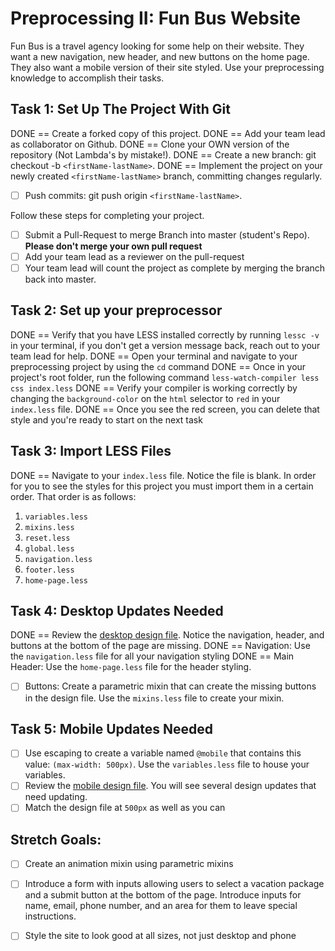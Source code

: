 # Preprocessing II: Fun Bus Website

Fun Bus is a travel agency looking for some help on their website.  They want a new navigation, new header, and new buttons on the home page. They also want a mobile version of their site styled.  Use your preprocessing knowledge to accomplish their tasks.

## Task 1: Set Up The Project With Git

DONE == Create a forked copy of this project.
DONE == Add your team lead as collaborator on Github.
DONE == Clone your OWN version of the repository (Not Lambda's by mistake!).
DONE == Create a new branch: git checkout -b `<firstName-lastName>`.
DONE == Implement the project on your newly created `<firstName-lastName>` branch, committing changes regularly.
- [ ] Push commits: git push origin `<firstName-lastName>`.
 
Follow these steps for completing your project.

- [ ] Submit a Pull-Request to merge <firstName-lastName> Branch into master (student's  Repo). **Please don't merge your own pull request**
- [ ] Add your team lead as a reviewer on the pull-request
- [ ] Your team lead will count the project as complete by merging the branch back into master.

## Task 2: Set up your preprocessor
DONE == Verify that you have LESS installed correctly by running `lessc -v` in your terminal, if you don't get a version message back, reach out to your team lead for help.
DONE == Open your terminal and navigate to your preprocessing project by using the `cd` command
DONE == Once in your project's root folder, run the following command `less-watch-compiler less css index.less`
DONE == Verify your compiler is working correctly by changing the `background-color` on the `html` selector to `red` in your `index.less` file.
DONE == Once you see the red screen, you can delete that style and you're ready to start on the next task

## Task 3: Import LESS Files

DONE == Navigate to your `index.less` file. Notice the file is blank.  In order for you to see the styles for this project you must import them in a certain order.  That order is as follows:

1. `variables.less`
2. `mixins.less`
3. `reset.less`
4. `global.less`
5. `navigation.less`
6. `footer.less`
7. `home-page.less`


## Task 4: Desktop Updates Needed
DONE == Review the [desktop design file](design-files/fun-bus-desktop.png).  Notice the navigation, header, and buttons at the bottom of the page are missing.
DONE == Navigation: Use the `navigation.less` file for all your navigation styling
DONE == Main Header: Use the `home-page.less` file for the header styling.
* [ ] Buttons: Create a parametric mixin that can create the missing buttons in the design file. Use the `mixins.less` file to create your mixin.


## Task 5: Mobile Updates Needed
* [ ] Use escaping to create a variable named `@mobile` that contains this value: `(max-width: 500px)`.  Use the `variables.less` file to house your variables.
* [ ] Review the [mobile design file](design-files/fun-bus-mobile.png). You will see several design updates that need updating. 
* [ ] Match the design file at `500px` as well as you can 

## Stretch Goals: 
* [ ] Create an animation mixin using parametric mixins
* [ ] Introduce a form with inputs allowing users to select a vacation package and a submit button at the bottom of the page. Introduce inputs for name, email, phone number, and an area for them to leave special instructions. 
* [ ] Style the site to look good at all sizes, not just desktop and phone



